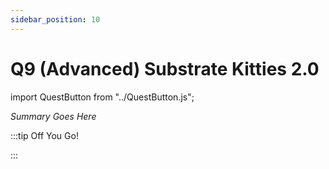 ```yaml
---
sidebar_position: 10
---
```


# Q9 (Advanced) Substrate Kitties 2.0
import QuestButton from "../QuestButton.js";

_Summary Goes Here_

:::tip Off You Go!

<QuestButton text="Quest" />

:::

